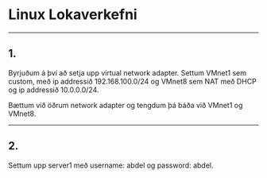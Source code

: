 # Linux Lokaverkefni
---
## 1.
Byrjuðum á því að setja upp virtual network adapter. Settum VMnet1 sem custom, með ip addressið 192.168.100.0/24 og VMnet8 sem NAT með DHCP og ip addressið 10.0.0.0/24.

Bættum við öðrum network adapter og tengdum þá báða við VMnet1 og VMnet8. 

---
## 2. 

Settum upp server1 með username: abdel og password: abdel.
